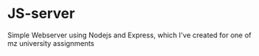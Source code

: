 # JS-server
Simple Webserver using Nodejs and Express, which I've created for one of mz university assignments

